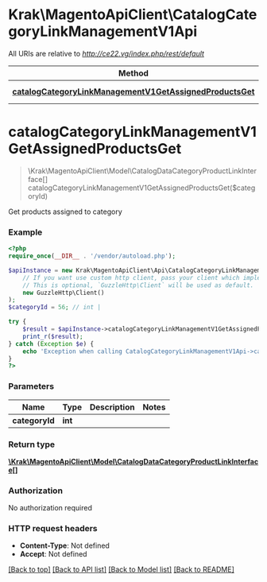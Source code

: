 # Krak\MagentoApiClient\CatalogCategoryLinkManagementV1Api

All URIs are relative to *http://ce22.vg/index.php/rest/default*

Method | HTTP request | Description
------------- | ------------- | -------------
[**catalogCategoryLinkManagementV1GetAssignedProductsGet**](CatalogCategoryLinkManagementV1Api.md#catalogCategoryLinkManagementV1GetAssignedProductsGet) | **GET** /V1/categories/{categoryId}/products | 


# **catalogCategoryLinkManagementV1GetAssignedProductsGet**
> \Krak\MagentoApiClient\Model\CatalogDataCategoryProductLinkInterface[] catalogCategoryLinkManagementV1GetAssignedProductsGet($categoryId)



Get products assigned to category

### Example
```php
<?php
require_once(__DIR__ . '/vendor/autoload.php');

$apiInstance = new Krak\MagentoApiClient\Api\CatalogCategoryLinkManagementV1Api(
    // If you want use custom http client, pass your client which implements `GuzzleHttp\ClientInterface`.
    // This is optional, `GuzzleHttp\Client` will be used as default.
    new GuzzleHttp\Client()
);
$categoryId = 56; // int | 

try {
    $result = $apiInstance->catalogCategoryLinkManagementV1GetAssignedProductsGet($categoryId);
    print_r($result);
} catch (Exception $e) {
    echo 'Exception when calling CatalogCategoryLinkManagementV1Api->catalogCategoryLinkManagementV1GetAssignedProductsGet: ', $e->getMessage(), PHP_EOL;
}
?>
```

### Parameters

Name | Type | Description  | Notes
------------- | ------------- | ------------- | -------------
 **categoryId** | **int**|  |

### Return type

[**\Krak\MagentoApiClient\Model\CatalogDataCategoryProductLinkInterface[]**](../Model/CatalogDataCategoryProductLinkInterface.md)

### Authorization

No authorization required

### HTTP request headers

 - **Content-Type**: Not defined
 - **Accept**: Not defined

[[Back to top]](#) [[Back to API list]](../../README.md#documentation-for-api-endpoints) [[Back to Model list]](../../README.md#documentation-for-models) [[Back to README]](../../README.md)

